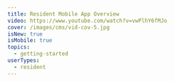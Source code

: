 ```yaml
---
title: Resident Mobile App Overview
video: https://www.youtube.com/watch?v=vwPlhY6fMJo
cover: /images/cms/vid-cov-5.jpg
isNew: true
isMobile: true
topics:
  - getting-started
userTypes:
  - resident
---
```

